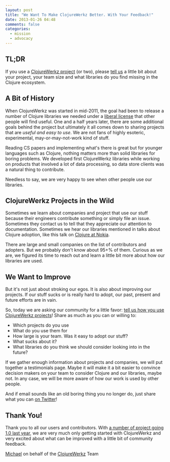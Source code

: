 ```yaml
---
layout: post
title: "We Want To Make ClojureWerkz Better. With Your Feedback!"
date: 2013-01-26 04:48
comments: false
categories:
  - mission
  - advocacy
---
```


## TL;DR

If you use a [ClojureWerkz project](http://clojurewerkz.org) (or two), please [tell us](mailto:michael@defprotocol.org) a little bit about your
project, your team size and what libraries do you find missing in the Clojure ecosystem.



## A Bit of History

When ClojureWerkz was started in mid-2011, the goal had been to release a number of Clojure libraries
we needed under a [liberal license](http://www.eclipse.org/legal/epl-v10.html) that other people will find useful. One and a half years later,
there are some additional goals behind the project but ultimately it all comes down to sharing
projects that are *useful and easy to use*. We are not fans of highly esoteric, experimental,
may-or-may-not-work kind of stuff.

Reading CS papers and implementing what's there is great
but for younger languages such as Clojure, nothing matters more than solid libraries for
boring problems. We developed first ClojureWerkz libraries while working on products that
involved a lot of data processing, so data store clients was a natural thing to contribute.

Needless to say, we are very happy to see when other people use our libraries.


## ClojureWerkz Projects in the Wild

Sometimes we learn about companies and project that use our stuff because their engineers contribute
something or simply file an issue. Sometimes they contact us to tell that they appreciate our attention
to documentation. Sometimes we hear our libraries mentioned in talks about Clojure adoption, like
this talk on [Clojure at Nokia](http://skillsmatter.com/podcast/scala/clojure-at-nokia-entertainment/te-6533).

There are large and small companies on the list of contributors and adopters. But we probably don't
know about 95+% of them. Curious as we are, we figured its time to reach out and learn a little
bit more about how our libraries are used.


## We Want to Improve

But it's not just about stroking our egos. It is also about improving our projects.
If our stuff sucks or is really hard to adopt, our past, present and future efforts are in vain.

So, today we are asking our community for a little favor: [tell us how you use ClojureWerkz projects](mailto:michael@defprotocol.org)!
Share as much as you can or willing to:

 * Which projects do you use
 * What do you use them for
 * How large is your team. Was it easy to adopt our stuff?
 * What sucks about it?
 * What libraries do you think we should consider looking into in the future?

If we gather enough information about projects and companies, we will put together a testimonials page.
Maybe it will make it a bit easier to convince decision makers on your team to consider Clojure and
our libraries, maybe not. In any case, we will be more aware of how our work is used by other people.

And if email sounds like an old boring thing you no longer do, just share what you can [on Twitter](http://twitter.com/clojurewerkz)!

## Thank You!

Thank you to all our users and contributors. With [a number of project going 1.0 last year](/blog/2012/12/29/the-clojurewerkz-project-in-2012/),
we are very much only getting started with ClojureWerkz and very excited about what can
be improved with a little bit of community feedback.



[Michael](http://twitter.com/michaelklishin) on behalf of the [ClojureWerkz](http://clojurewerkz.org) Team
